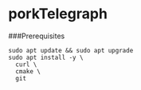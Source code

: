 # porkTelegraph

###Prerequisites

```
sudo apt update && sudo apt upgrade
sudo apt install -y \
  curl \
  cmake \
  git
```

